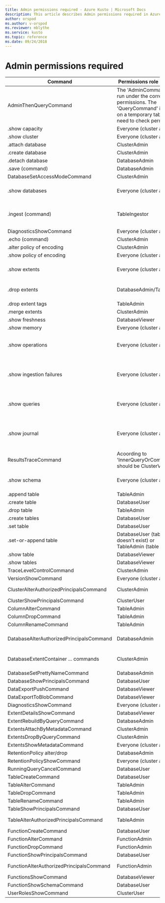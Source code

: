 ```yaml
---
title: Admin permissions required - Azure Kusto | Microsoft Docs
description: This article describes Admin permissions required in Azure Kusto.
author: orspod
ms.author: v-orspod
ms.reviewer: mblythe
ms.service: kusto
ms.topic: reference
ms.date: 09/24/2018
---
```

# Admin permissions required

|Command |Permissions role Required  |Comments 
|---|---|---
|AdminThenQueryCommand |The 'AdminCommand' will run under the correct permissions. The 'QueryCommand' is running on a temporary table so no need to check permissions.
|.show capacity|Everyone (cluster access) | 
|.show cluster|Everyone (cluster access) | 
|.attach database|ClusterAdmin | 
|.create database|ClusterAdmin | 
|.detach database|DatabaseAdmin | 
|.save (command)|DatabaseAdmin | 
|DatabaseSetAccessModeCommand |ClusterAdmin | 
|.show databases|Everyone (cluster access) |Show only databases the user has permissions for 
|.ingest (command)|TableIngestor |For a non-existing table TableAdmin permissions are required |
|DiagnosticsShowCommand |Everyone (cluster access) | 
|.echo (command)|ClusterAdmin | 
|.alter policy of encoding|ClusterAdmin | 
|.show policy of encoding|Everyone (cluster access) | 
|.show extents|Everyone (cluster access) |Show only extents of tables the user has permissions for 
|.drop extents|DatabaseAdmin/TableAdmin |Drop extents with query restricted to table admin 
|.drop extent tags|TableAdmin | 
|.merge extents|ClusterAdmin | 
|.show freshness|DatabaseViewer | 
|.show memory|Everyone (cluster access) | 
|.show operations|Everyone (cluster access) | A user can query for his own operations, an admin can query for all operations |
|.show ingestion failures|Everyone (cluster access) | A user can query for his own ingestion failures, an admin can query for all ingestion failures |
|.show queries|Everyone (cluster access) | A user can query for his own queries, an admin can query for all queries |
|.show journal|Everyone (cluster access) | A user can query for his own journal entries, an admin can query for all journal entries |
|ResultsTraceCommand |Acoording to  'InnerQueryOrCommand' should be ClusterViewer | 
|.show schema|Everyone (cluster access) |Show only databases the user has permissions for 
|.append table |TableAdmin | 
|.create table|DatabaseUser | 
|.drop table|TableAdmin | 
|.create tables|DatabaseUser | 
|.set table|DatabaseUser | 
|.set-or-append table|DatabaseUser (table doesn't exist) or TableAdmin (table exists)| 
|.show table|DatabaseViewer | 
|.show tables|DatabaseViewer | 
|TraceLevelControlCommand |ClusterAdmin | 
|VersionShowCommand |Everyone (cluster access) | 
|ClusterAlterAuthorizedPrincipalsCommand |ClusterAdmin |Set/add/drop  cluster users/admins/viewers 
|ClusterShowPrincipalsCommand |ClusterUser | 
|ColumnAlterCommand |TableAdmin | 
|ColumnDropCommand |TableAdmin | 
|ColumnRenameCommand |TableAdmin | 
|DatabaseAlterAuthorizedPrincipalsCommand |DatabaseAdmin |Set/add/drop  database X users/admins/viewers 
|DatabaseExtentContainer ... commands |ClusterAdmin |Add/drop/recycle/set state/show commands 
|DatabaseSetPrettyNameCommand |DatabaseAdmin | 
|DatabaseShowPrincipalsCommand |DatabaseUser | 
|DataExportPushCommand |DatabaseViewer | 
|DataExportToBlobCommand |DatabaseViewer | 
|DiagnosticsShowCommand |Everyone (cluster access) | 
|ExtentDetailsShowCommand |DatabaseViewer | 
|ExtentRebuildByQueryCommand |DatabaseAdmin | 
|ExtentsAttachByMetadataCommand |ClusterAdmin | 
|ExtentsDropByQueryCommand |ClusterAdmin | 
|ExtentsShowMetadataCommand |Everyone (cluster access) | 
|RetentionPolicy alter/drop |DatabaseAdmin | 
|RetentionPolicyShowCommand |Everyone (cluster access) | 
|RunningQueryCancelCommand |DatabaseUser | 
|TableCreateCommand |DatabaseUser | 
|TableAlterCommand |TableAdmin | 
|TableDropCommand |TableAdmin | 
|TableRenameCommand |TableAdmin | 
|TableShowPrincipalsCommand |DatabaseUser | 
|TableAlterAuthorizedPrincipalsCommand |TableAdmin |Set/add/drop table X admins |
|FunctionCreateCommand |DatabaseUser | 
|FunctionAlterCommand |FunctionAdmin | 
|FunctionDropCommand |FunctionAdmin | 
|FunctionShowPrincipalsCommand |DatabaseUser | 
|FunctionAlterAuthorizedPrincipalsCommand |FunctionAdmin |Set/add/drop function X admins |
|FunctionsShowCommand|DatabaseViewer |
|FunctionShowSchemaCommand|DatabaseUser |
|UserRolesShowCommand |ClusterUser | 